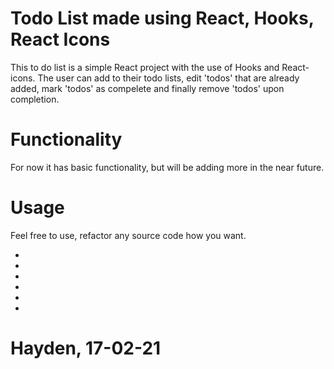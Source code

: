 # Todo List made using React, Hooks, React Icons
This to do list is a simple React project with the use of Hooks and React-icons. The user can add to their todo lists, edit 'todos' that are already added, mark 'todos' as compelete and finally remove 'todos' upon completion.

# Functionality
For now it has basic functionality, but will be adding more in the near future.

# Usage
Feel free to use, refactor any source code how you want.



-
-
-
-
-
-


# Hayden, 17-02-21
